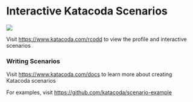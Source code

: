 # Interactive Katacoda Scenarios

[![](http://shields.katacoda.com/katacoda/rcodd/count.svg)](https://www.katacoda.com/rcodd "Get your profile on Katacoda.com")

Visit https://www.katacoda.com/rcodd to view the profile and interactive scenarios

### Writing Scenarios
Visit https://www.katacoda.com/docs to learn more about creating Katacoda scenarios

For examples, visit https://github.com/katacoda/scenario-example
